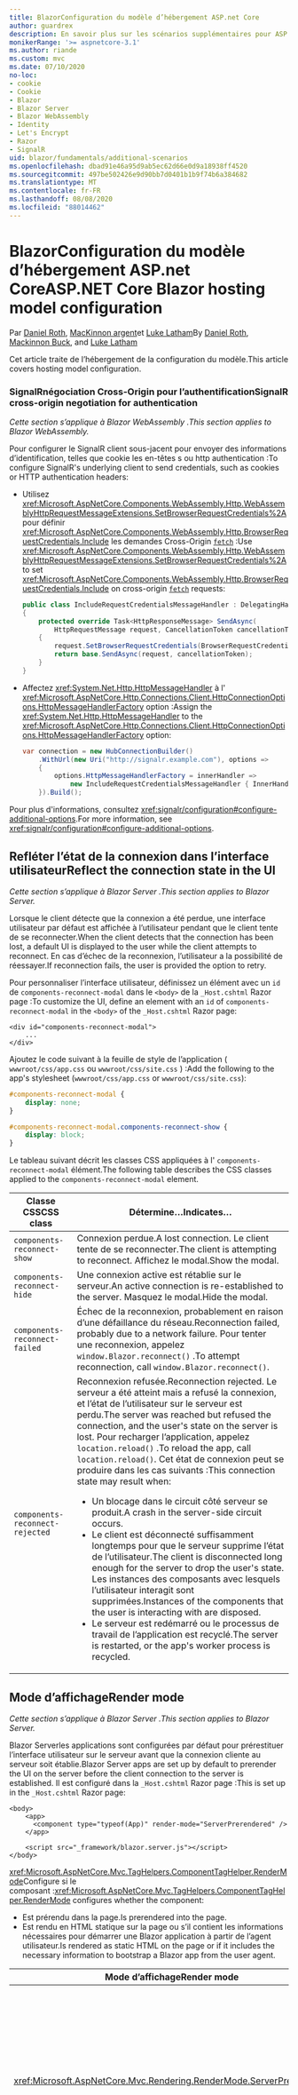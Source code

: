 ```yaml
---
title: BlazorConfiguration du modèle d’hébergement ASP.net Core
author: guardrex
description: En savoir plus sur les scénarios supplémentaires pour ASP.NET Core la Blazor configuration du modèle d’hébergement.
monikerRange: '>= aspnetcore-3.1'
ms.author: riande
ms.custom: mvc
ms.date: 07/10/2020
no-loc:
- cookie
- Cookie
- Blazor
- Blazor Server
- Blazor WebAssembly
- Identity
- Let's Encrypt
- Razor
- SignalR
uid: blazor/fundamentals/additional-scenarios
ms.openlocfilehash: dbad91e46a95d9ab5ec62d66e0d9a18938ff4520
ms.sourcegitcommit: 497be502426e9d90bb7d0401b1b9f74b6a384682
ms.translationtype: MT
ms.contentlocale: fr-FR
ms.lasthandoff: 08/08/2020
ms.locfileid: "88014462"
---
```

# <a name="aspnet-core-no-locblazor-hosting-model-configuration"></a><span data-ttu-id="8004d-103">BlazorConfiguration du modèle d’hébergement ASP.net Core</span><span class="sxs-lookup"><span data-stu-id="8004d-103">ASP.NET Core Blazor hosting model configuration</span></span>

<span data-ttu-id="8004d-104">Par [Daniel Roth](https://github.com/danroth27), [MacKinnon argent](https://github.com/MackinnonBuck)et [Luke Latham](https://github.com/guardrex)</span><span class="sxs-lookup"><span data-stu-id="8004d-104">By [Daniel Roth](https://github.com/danroth27), [Mackinnon Buck](https://github.com/MackinnonBuck), and [Luke Latham](https://github.com/guardrex)</span></span>

<span data-ttu-id="8004d-105">Cet article traite de l’hébergement de la configuration du modèle.</span><span class="sxs-lookup"><span data-stu-id="8004d-105">This article covers hosting model configuration.</span></span>

### <a name="no-locsignalr-cross-origin-negotiation-for-authentication"></a><span data-ttu-id="8004d-106">SignalRnégociation Cross-Origin pour l’authentification</span><span class="sxs-lookup"><span data-stu-id="8004d-106">SignalR cross-origin negotiation for authentication</span></span>

<span data-ttu-id="8004d-107">*Cette section s’applique à Blazor WebAssembly .*</span><span class="sxs-lookup"><span data-stu-id="8004d-107">*This section applies to Blazor WebAssembly.*</span></span>

<span data-ttu-id="8004d-108">Pour configurer le SignalR client sous-jacent pour envoyer des informations d’identification, telles que cookie les en-têtes s ou http authentication :</span><span class="sxs-lookup"><span data-stu-id="8004d-108">To configure SignalR's underlying client to send credentials, such as cookies or HTTP authentication headers:</span></span>

* <span data-ttu-id="8004d-109">Utilisez <xref:Microsoft.AspNetCore.Components.WebAssembly.Http.WebAssemblyHttpRequestMessageExtensions.SetBrowserRequestCredentials%2A> pour définir <xref:Microsoft.AspNetCore.Components.WebAssembly.Http.BrowserRequestCredentials.Include> les demandes Cross-Origin [`fetch`](https://developer.mozilla.org/docs/Web/API/Fetch_API/Using_Fetch) :</span><span class="sxs-lookup"><span data-stu-id="8004d-109">Use <xref:Microsoft.AspNetCore.Components.WebAssembly.Http.WebAssemblyHttpRequestMessageExtensions.SetBrowserRequestCredentials%2A> to set <xref:Microsoft.AspNetCore.Components.WebAssembly.Http.BrowserRequestCredentials.Include> on cross-origin [`fetch`](https://developer.mozilla.org/docs/Web/API/Fetch_API/Using_Fetch) requests:</span></span>

  ```csharp
  public class IncludeRequestCredentialsMessageHandler : DelegatingHandler
  {
      protected override Task<HttpResponseMessage> SendAsync(
          HttpRequestMessage request, CancellationToken cancellationToken)
      {
          request.SetBrowserRequestCredentials(BrowserRequestCredentials.Include);
          return base.SendAsync(request, cancellationToken);
      }
  }
  ```

* <span data-ttu-id="8004d-110">Affectez <xref:System.Net.Http.HttpMessageHandler> à l' <xref:Microsoft.AspNetCore.Http.Connections.Client.HttpConnectionOptions.HttpMessageHandlerFactory> option :</span><span class="sxs-lookup"><span data-stu-id="8004d-110">Assign the <xref:System.Net.Http.HttpMessageHandler> to the <xref:Microsoft.AspNetCore.Http.Connections.Client.HttpConnectionOptions.HttpMessageHandlerFactory> option:</span></span>

  ```csharp
  var connection = new HubConnectionBuilder()
      .WithUrl(new Uri("http://signalr.example.com"), options =>
      {
          options.HttpMessageHandlerFactory = innerHandler => 
              new IncludeRequestCredentialsMessageHandler { InnerHandler = innerHandler };
      }).Build();
  ```

<span data-ttu-id="8004d-111">Pour plus d'informations, consultez <xref:signalr/configuration#configure-additional-options>.</span><span class="sxs-lookup"><span data-stu-id="8004d-111">For more information, see <xref:signalr/configuration#configure-additional-options>.</span></span>

## <a name="reflect-the-connection-state-in-the-ui"></a><span data-ttu-id="8004d-112">Refléter l’état de la connexion dans l’interface utilisateur</span><span class="sxs-lookup"><span data-stu-id="8004d-112">Reflect the connection state in the UI</span></span>

<span data-ttu-id="8004d-113">*Cette section s’applique à Blazor Server .*</span><span class="sxs-lookup"><span data-stu-id="8004d-113">*This section applies to Blazor Server.*</span></span>

<span data-ttu-id="8004d-114">Lorsque le client détecte que la connexion a été perdue, une interface utilisateur par défaut est affichée à l’utilisateur pendant que le client tente de se reconnecter.</span><span class="sxs-lookup"><span data-stu-id="8004d-114">When the client detects that the connection has been lost, a default UI is displayed to the user while the client attempts to reconnect.</span></span> <span data-ttu-id="8004d-115">En cas d’échec de la reconnexion, l’utilisateur a la possibilité de réessayer.</span><span class="sxs-lookup"><span data-stu-id="8004d-115">If reconnection fails, the user is provided the option to retry.</span></span>

<span data-ttu-id="8004d-116">Pour personnaliser l’interface utilisateur, définissez un élément avec un `id` de `components-reconnect-modal` dans le `<body>` de la `_Host.cshtml` Razor page :</span><span class="sxs-lookup"><span data-stu-id="8004d-116">To customize the UI, define an element with an `id` of `components-reconnect-modal` in the `<body>` of the `_Host.cshtml` Razor page:</span></span>

```cshtml
<div id="components-reconnect-modal">
    ...
</div>
```

<span data-ttu-id="8004d-117">Ajoutez le code suivant à la feuille de style de l’application ( `wwwroot/css/app.css` ou `wwwroot/css/site.css` ) :</span><span class="sxs-lookup"><span data-stu-id="8004d-117">Add the following to the app's stylesheet (`wwwroot/css/app.css` or `wwwroot/css/site.css`):</span></span>

```css
#components-reconnect-modal {
    display: none;
}

#components-reconnect-modal.components-reconnect-show {
    display: block;
}
```

<span data-ttu-id="8004d-118">Le tableau suivant décrit les classes CSS appliquées à l' `components-reconnect-modal` élément.</span><span class="sxs-lookup"><span data-stu-id="8004d-118">The following table describes the CSS classes applied to the `components-reconnect-modal` element.</span></span>

| <span data-ttu-id="8004d-119">Classe CSS</span><span class="sxs-lookup"><span data-stu-id="8004d-119">CSS class</span></span>                       | <span data-ttu-id="8004d-120">Détermine&hellip;</span><span class="sxs-lookup"><span data-stu-id="8004d-120">Indicates&hellip;</span></span> |
| ------------------------------- | ----------------- |
| `components-reconnect-show`     | <span data-ttu-id="8004d-121">Connexion perdue.</span><span class="sxs-lookup"><span data-stu-id="8004d-121">A lost connection.</span></span> <span data-ttu-id="8004d-122">Le client tente de se reconnecter.</span><span class="sxs-lookup"><span data-stu-id="8004d-122">The client is attempting to reconnect.</span></span> <span data-ttu-id="8004d-123">Affichez le modal.</span><span class="sxs-lookup"><span data-stu-id="8004d-123">Show the modal.</span></span> |
| `components-reconnect-hide`     | <span data-ttu-id="8004d-124">Une connexion active est rétablie sur le serveur.</span><span class="sxs-lookup"><span data-stu-id="8004d-124">An active connection is re-established to the server.</span></span> <span data-ttu-id="8004d-125">Masquez le modal.</span><span class="sxs-lookup"><span data-stu-id="8004d-125">Hide the modal.</span></span> |
| `components-reconnect-failed`   | <span data-ttu-id="8004d-126">Échec de la reconnexion, probablement en raison d’une défaillance du réseau.</span><span class="sxs-lookup"><span data-stu-id="8004d-126">Reconnection failed, probably due to a network failure.</span></span> <span data-ttu-id="8004d-127">Pour tenter une reconnexion, appelez `window.Blazor.reconnect()` .</span><span class="sxs-lookup"><span data-stu-id="8004d-127">To attempt reconnection, call `window.Blazor.reconnect()`.</span></span> |
| `components-reconnect-rejected` | <span data-ttu-id="8004d-128">Reconnexion refusée.</span><span class="sxs-lookup"><span data-stu-id="8004d-128">Reconnection rejected.</span></span> <span data-ttu-id="8004d-129">Le serveur a été atteint mais a refusé la connexion, et l’état de l’utilisateur sur le serveur est perdu.</span><span class="sxs-lookup"><span data-stu-id="8004d-129">The server was reached but refused the connection, and the user's state on the server is lost.</span></span> <span data-ttu-id="8004d-130">Pour recharger l’application, appelez `location.reload()` .</span><span class="sxs-lookup"><span data-stu-id="8004d-130">To reload the app, call `location.reload()`.</span></span> <span data-ttu-id="8004d-131">Cet état de connexion peut se produire dans les cas suivants :</span><span class="sxs-lookup"><span data-stu-id="8004d-131">This connection state may result when:</span></span><ul><li><span data-ttu-id="8004d-132">Un blocage dans le circuit côté serveur se produit.</span><span class="sxs-lookup"><span data-stu-id="8004d-132">A crash in the server-side circuit occurs.</span></span></li><li><span data-ttu-id="8004d-133">Le client est déconnecté suffisamment longtemps pour que le serveur supprime l’état de l’utilisateur.</span><span class="sxs-lookup"><span data-stu-id="8004d-133">The client is disconnected long enough for the server to drop the user's state.</span></span> <span data-ttu-id="8004d-134">Les instances des composants avec lesquels l’utilisateur interagit sont supprimées.</span><span class="sxs-lookup"><span data-stu-id="8004d-134">Instances of the components that the user is interacting with are disposed.</span></span></li><li><span data-ttu-id="8004d-135">Le serveur est redémarré ou le processus de travail de l’application est recyclé.</span><span class="sxs-lookup"><span data-stu-id="8004d-135">The server is restarted, or the app's worker process is recycled.</span></span></li></ul> |

## <a name="render-mode"></a><span data-ttu-id="8004d-136">Mode d’affichage</span><span class="sxs-lookup"><span data-stu-id="8004d-136">Render mode</span></span>

<span data-ttu-id="8004d-137">*Cette section s’applique à Blazor Server .*</span><span class="sxs-lookup"><span data-stu-id="8004d-137">*This section applies to Blazor Server.*</span></span>

<span data-ttu-id="8004d-138">Blazor Serverles applications sont configurées par défaut pour prérestituer l’interface utilisateur sur le serveur avant que la connexion cliente au serveur soit établie.</span><span class="sxs-lookup"><span data-stu-id="8004d-138">Blazor Server apps are set up by default to prerender the UI on the server before the client connection to the server is established.</span></span> <span data-ttu-id="8004d-139">Il est configuré dans la `_Host.cshtml` Razor page :</span><span class="sxs-lookup"><span data-stu-id="8004d-139">This is set up in the `_Host.cshtml` Razor page:</span></span>

```cshtml
<body>
    <app>
      <component type="typeof(App)" render-mode="ServerPrerendered" />
    </app>

    <script src="_framework/blazor.server.js"></script>
</body>
```

<span data-ttu-id="8004d-140"><xref:Microsoft.AspNetCore.Mvc.TagHelpers.ComponentTagHelper.RenderMode>Configure si le composant :</span><span class="sxs-lookup"><span data-stu-id="8004d-140"><xref:Microsoft.AspNetCore.Mvc.TagHelpers.ComponentTagHelper.RenderMode> configures whether the component:</span></span>

* <span data-ttu-id="8004d-141">Est prérendu dans la page.</span><span class="sxs-lookup"><span data-stu-id="8004d-141">Is prerendered into the page.</span></span>
* <span data-ttu-id="8004d-142">Est rendu en HTML statique sur la page ou s’il contient les informations nécessaires pour démarrer une Blazor application à partir de l’agent utilisateur.</span><span class="sxs-lookup"><span data-stu-id="8004d-142">Is rendered as static HTML on the page or if it includes the necessary information to bootstrap a Blazor app from the user agent.</span></span>

| <span data-ttu-id="8004d-143">Mode d’affichage</span><span class="sxs-lookup"><span data-stu-id="8004d-143">Render mode</span></span> | <span data-ttu-id="8004d-144">Description</span><span class="sxs-lookup"><span data-stu-id="8004d-144">Description</span></span> |
| --- | --- |
| <xref:Microsoft.AspNetCore.Mvc.Rendering.RenderMode.ServerPrerendered> | <span data-ttu-id="8004d-145">Restitue le composant en HTML statique et comprend un marqueur pour une Blazor Server application.</span><span class="sxs-lookup"><span data-stu-id="8004d-145">Renders the component into static HTML and includes a marker for a Blazor Server app.</span></span> <span data-ttu-id="8004d-146">Au démarrage de l’agent utilisateur, ce marqueur est utilisé pour démarrer une Blazor application.</span><span class="sxs-lookup"><span data-stu-id="8004d-146">When the user-agent starts, this marker is used to bootstrap a Blazor app.</span></span> |
| <xref:Microsoft.AspNetCore.Mvc.Rendering.RenderMode.Server> | <span data-ttu-id="8004d-147">Restitue un marqueur pour une Blazor Server application.</span><span class="sxs-lookup"><span data-stu-id="8004d-147">Renders a marker for a Blazor Server app.</span></span> <span data-ttu-id="8004d-148">La sortie du composant n’est pas incluse.</span><span class="sxs-lookup"><span data-stu-id="8004d-148">Output from the component isn't included.</span></span> <span data-ttu-id="8004d-149">Au démarrage de l’agent utilisateur, ce marqueur est utilisé pour démarrer une Blazor application.</span><span class="sxs-lookup"><span data-stu-id="8004d-149">When the user-agent starts, this marker is used to bootstrap a Blazor app.</span></span> |
| <xref:Microsoft.AspNetCore.Mvc.Rendering.RenderMode.Static> | <span data-ttu-id="8004d-150">Génère le rendu du composant en HTML statique.</span><span class="sxs-lookup"><span data-stu-id="8004d-150">Renders the component into static HTML.</span></span> |

<span data-ttu-id="8004d-151">Le rendu des composants serveur à partir d’une page HTML statique n’est pas pris en charge.</span><span class="sxs-lookup"><span data-stu-id="8004d-151">Rendering server components from a static HTML page isn't supported.</span></span>

## <a name="configure-the-no-locsignalr-client-for-no-locblazor-server-apps"></a><span data-ttu-id="8004d-152">Configurer le SignalR client pour les Blazor Server applications</span><span class="sxs-lookup"><span data-stu-id="8004d-152">Configure the SignalR client for Blazor Server apps</span></span>

<span data-ttu-id="8004d-153">*Cette section s’applique à Blazor Server .*</span><span class="sxs-lookup"><span data-stu-id="8004d-153">*This section applies to Blazor Server.*</span></span>

<span data-ttu-id="8004d-154">Configurez le SignalR client utilisé par Blazor Server les applications dans le `Pages/_Host.cshtml` fichier.</span><span class="sxs-lookup"><span data-stu-id="8004d-154">Configure the SignalR client used by Blazor Server apps in the `Pages/_Host.cshtml` file.</span></span> <span data-ttu-id="8004d-155">Placez un script qui appelle `Blazor.start` après le `_framework/blazor.server.js` script et à l’intérieur de la `</body>` balise.</span><span class="sxs-lookup"><span data-stu-id="8004d-155">Place a script that calls `Blazor.start` after the `_framework/blazor.server.js` script and inside the `</body>` tag.</span></span>

### <a name="logging"></a><span data-ttu-id="8004d-156">Journalisation</span><span class="sxs-lookup"><span data-stu-id="8004d-156">Logging</span></span>

<span data-ttu-id="8004d-157">Pour configurer la SignalR journalisation du client :</span><span class="sxs-lookup"><span data-stu-id="8004d-157">To configure SignalR client logging:</span></span>

* <span data-ttu-id="8004d-158">Ajoutez un `autostart="false"` attribut à la `<script>` balise pour le `blazor.server.js` script.</span><span class="sxs-lookup"><span data-stu-id="8004d-158">Add an `autostart="false"` attribute to the `<script>` tag for the `blazor.server.js` script.</span></span>
* <span data-ttu-id="8004d-159">Transmettez un objet de configuration ( `configureSignalR` ) qui appelle `configureLogging` avec le niveau de journalisation sur le générateur client.</span><span class="sxs-lookup"><span data-stu-id="8004d-159">Pass in a configuration object (`configureSignalR`) that calls `configureLogging` with the log level on the client builder.</span></span>

```cshtml
    ...

    <script autostart="false" src="_framework/blazor.server.js"></script>
    <script>
      Blazor.start({
        configureSignalR: function (builder) {
          builder.configureLogging("information");
        }
      });
    </script>
</body>
```

<span data-ttu-id="8004d-160">Dans l’exemple précédent, `information` est équivalent à un niveau de journal de <xref:Microsoft.Extensions.Logging.LogLevel.Information?displayProperty=nameWithType> .</span><span class="sxs-lookup"><span data-stu-id="8004d-160">In the preceding example, `information` is equivalent to a log level of <xref:Microsoft.Extensions.Logging.LogLevel.Information?displayProperty=nameWithType>.</span></span>

### <a name="modify-the-reconnection-handler"></a><span data-ttu-id="8004d-161">Modifier le gestionnaire de reconnexion</span><span class="sxs-lookup"><span data-stu-id="8004d-161">Modify the reconnection handler</span></span>

<span data-ttu-id="8004d-162">Les événements de connexion du circuit du gestionnaire de reconnexion peuvent être modifiés pour les comportements personnalisés, par exemple :</span><span class="sxs-lookup"><span data-stu-id="8004d-162">The reconnection handler's circuit connection events can be modified for custom behaviors, such as:</span></span>

* <span data-ttu-id="8004d-163">Pour avertir l’utilisateur si la connexion est abandonnée.</span><span class="sxs-lookup"><span data-stu-id="8004d-163">To notify the user if the connection is dropped.</span></span>
* <span data-ttu-id="8004d-164">Pour effectuer la journalisation (à partir du client) lorsqu’un circuit est connecté.</span><span class="sxs-lookup"><span data-stu-id="8004d-164">To perform logging (from the client) when a circuit is connected.</span></span>

<span data-ttu-id="8004d-165">Pour modifier les événements de connexion :</span><span class="sxs-lookup"><span data-stu-id="8004d-165">To modify the connection events:</span></span>

* <span data-ttu-id="8004d-166">Ajoutez un `autostart="false"` attribut à la `<script>` balise pour le `blazor.server.js` script.</span><span class="sxs-lookup"><span data-stu-id="8004d-166">Add an `autostart="false"` attribute to the `<script>` tag for the `blazor.server.js` script.</span></span>
* <span data-ttu-id="8004d-167">Enregistrer les rappels pour les modifications de connexion pour les connexions abandonnées ( `onConnectionDown` ) et les connexions établies/rétablies ( `onConnectionUp` ).</span><span class="sxs-lookup"><span data-stu-id="8004d-167">Register callbacks for connection changes for dropped connections (`onConnectionDown`) and established/re-established connections (`onConnectionUp`).</span></span> <span data-ttu-id="8004d-168">**Les deux** `onConnectionDown` et `onConnectionUp` doivent être spécifiés.</span><span class="sxs-lookup"><span data-stu-id="8004d-168">**Both** `onConnectionDown` and `onConnectionUp` must be specified.</span></span>

```cshtml
    ...

    <script autostart="false" src="_framework/blazor.server.js"></script>
    <script>
      Blazor.start({
        reconnectionHandler: {
          onConnectionDown: (options, error) => console.error(error);
          onConnectionUp: () => console.log("Up, up, and away!");
        }
      });
    </script>
</body>
```

### <a name="adjust-the-reconnection-retry-count-and-interval"></a><span data-ttu-id="8004d-169">Ajuster le nombre et l’intervalle de tentatives de reconnexion</span><span class="sxs-lookup"><span data-stu-id="8004d-169">Adjust the reconnection retry count and interval</span></span>

<span data-ttu-id="8004d-170">Pour régler le nombre et l’intervalle de nouvelles tentatives de connexion :</span><span class="sxs-lookup"><span data-stu-id="8004d-170">To adjust the reconnection retry count and interval:</span></span>

* <span data-ttu-id="8004d-171">Ajoutez un `autostart="false"` attribut à la `<script>` balise pour le `blazor.server.js` script.</span><span class="sxs-lookup"><span data-stu-id="8004d-171">Add an `autostart="false"` attribute to the `<script>` tag for the `blazor.server.js` script.</span></span>
* <span data-ttu-id="8004d-172">Définissez le nombre de tentatives ( `maxRetries` ) et la période en millisecondes autorisées pour chaque tentative de nouvelle tentative ( `retryIntervalMilliseconds` ).</span><span class="sxs-lookup"><span data-stu-id="8004d-172">Set the number of retries (`maxRetries`) and period in milliseconds permitted for each retry attempt (`retryIntervalMilliseconds`).</span></span>

```cshtml
    ...

    <script autostart="false" src="_framework/blazor.server.js"></script>
    <script>
      Blazor.start({
        reconnectionOptions: {
          maxRetries: 3,
          retryIntervalMilliseconds: 2000
        }
      });
    </script>
</body>
```

### <a name="hide-or-replace-the-reconnection-display"></a><span data-ttu-id="8004d-173">Masquer ou remplacer l’affichage de reconnexion</span><span class="sxs-lookup"><span data-stu-id="8004d-173">Hide or replace the reconnection display</span></span>

<span data-ttu-id="8004d-174">Pour masquer l’affichage de reconnexion :</span><span class="sxs-lookup"><span data-stu-id="8004d-174">To hide the reconnection display:</span></span>

* <span data-ttu-id="8004d-175">Ajoutez un `autostart="false"` attribut à la `<script>` balise pour le `blazor.server.js` script.</span><span class="sxs-lookup"><span data-stu-id="8004d-175">Add an `autostart="false"` attribute to the `<script>` tag for the `blazor.server.js` script.</span></span>
* <span data-ttu-id="8004d-176">Définissez le gestionnaire de reconnexion `_reconnectionDisplay` sur un objet vide ( `{}` ou `new Object()` ).</span><span class="sxs-lookup"><span data-stu-id="8004d-176">Set the reconnection handler's `_reconnectionDisplay` to an empty object (`{}` or `new Object()`).</span></span>

```cshtml
    ...

    <script autostart="false" src="_framework/blazor.server.js"></script>
    <script>
      window.addEventListener('beforeunload', function () {
        Blazor.defaultReconnectionHandler._reconnectionDisplay = {};
      });
    </script>
</body>
```

<span data-ttu-id="8004d-177">Pour remplacer l’affichage de reconnexion, `_reconnectionDisplay` dans l’exemple précédent, définissez l’élément pour l’affichage :</span><span class="sxs-lookup"><span data-stu-id="8004d-177">To replace the reconnection display, set `_reconnectionDisplay` in the preceding example to the element for display:</span></span>

```javascript
Blazor.defaultReconnectionHandler._reconnectionDisplay = 
  document.getElementById("{ELEMENT ID}");
```

<span data-ttu-id="8004d-178">L’espace réservé `{ELEMENT ID}` est l’ID de l’élément HTML à afficher.</span><span class="sxs-lookup"><span data-stu-id="8004d-178">The placeholder `{ELEMENT ID}` is the ID of the HTML element to display.</span></span>

## <a name="influence-html-head-tag-elements"></a><span data-ttu-id="8004d-179">Influencer les `<head>` éléments de balise HTML</span><span class="sxs-lookup"><span data-stu-id="8004d-179">Influence HTML `<head>` tag elements</span></span>

<span data-ttu-id="8004d-180">*Cette section s’applique à la prochaine version de ASP.NET Core 5,0 de Blazor WebAssembly et Blazor Server .*</span><span class="sxs-lookup"><span data-stu-id="8004d-180">*This section applies to the upcoming ASP.NET Core 5.0 release of Blazor WebAssembly and Blazor Server.*</span></span>

<span data-ttu-id="8004d-181">Lors du rendu, `Title` les `Link` composants, et `Meta` ajoutent ou mettent à jour des données dans les `<head>` éléments de balise HTML :</span><span class="sxs-lookup"><span data-stu-id="8004d-181">When rendered, the `Title`, `Link`, and `Meta` components add or update data in the HTML `<head>` tag elements:</span></span>

```razor
@using Microsoft.AspNetCore.Components.Web.Extensions.Head

<Title Value="{TITLE}" />
<Link href="{URL}" rel="stylesheet" />
<Meta content="{DESCRIPTION}" name="description" />
```

<span data-ttu-id="8004d-182">Dans l’exemple précédent, les espaces réservés pour `{TITLE}` , `{URL}` et `{DESCRIPTION}` sont des valeurs de chaîne, des Razor variables ou des Razor expressions.</span><span class="sxs-lookup"><span data-stu-id="8004d-182">In the preceding example, placeholders for `{TITLE}`, `{URL}`, and `{DESCRIPTION}` are string values, Razor variables, or Razor expressions.</span></span>

<span data-ttu-id="8004d-183">Les caractéristiques suivantes s’appliquent :</span><span class="sxs-lookup"><span data-stu-id="8004d-183">The following characteristics apply:</span></span>

* <span data-ttu-id="8004d-184">Le prérendu côté serveur est pris en charge.</span><span class="sxs-lookup"><span data-stu-id="8004d-184">Server-side prerendering is supported.</span></span>
* <span data-ttu-id="8004d-185">Le `Value` paramètre est le seul paramètre valide pour le `Title` composant.</span><span class="sxs-lookup"><span data-stu-id="8004d-185">The `Value` parameter is the only valid parameter for the `Title` component.</span></span>
* <span data-ttu-id="8004d-186">Les attributs HTML fournis aux `Meta` `Link` composants et sont capturés dans des [attributs supplémentaires](xref:blazor/components/index#attribute-splatting-and-arbitrary-parameters) et passés à la balise HTML rendue.</span><span class="sxs-lookup"><span data-stu-id="8004d-186">HTML attributes provided to the `Meta` and `Link` components are captured in [additional attributes](xref:blazor/components/index#attribute-splatting-and-arbitrary-parameters) and passed through to the rendered HTML tag.</span></span>
* <span data-ttu-id="8004d-187">Pour plusieurs `Title` composants, le titre de la page reflète le `Value` du dernier `Title` composant restitué.</span><span class="sxs-lookup"><span data-stu-id="8004d-187">For multiple `Title` components, the title of the page reflects the `Value` of the last `Title` component rendered.</span></span>
* <span data-ttu-id="8004d-188">Si plusieurs `Meta` `Link` composants ou sont inclus avec des attributs identiques, une seule balise HTML est restituée pour chaque `Meta` `Link` composant ou.</span><span class="sxs-lookup"><span data-stu-id="8004d-188">If multiple `Meta` or `Link` components are included with identical attributes, there's exactly one HTML tag rendered per `Meta` or `Link` component.</span></span> <span data-ttu-id="8004d-189">Deux `Meta` `Link` composants ou ne peuvent pas faire référence à la même balise HTML rendue.</span><span class="sxs-lookup"><span data-stu-id="8004d-189">Two `Meta` or `Link` components can't refer to the same rendered HTML tag.</span></span>
* <span data-ttu-id="8004d-190">Les modifications apportées aux paramètres des `Meta` composants ou existants `Link` sont reflétées dans leurs balises HTML rendues.</span><span class="sxs-lookup"><span data-stu-id="8004d-190">Changes to the parameters of existing `Meta` or `Link` components are reflected in their rendered HTML tags.</span></span>
* <span data-ttu-id="8004d-191">Lorsque les `Link` `Meta` composants ou ne sont plus restitués et donc supprimés par l’infrastructure, leurs balises HTML rendues sont supprimées.</span><span class="sxs-lookup"><span data-stu-id="8004d-191">When the `Link` or `Meta` components are no longer rendered and thus disposed by the framework, their rendered HTML tags are removed.</span></span>

<span data-ttu-id="8004d-192">Quand l’un des composants de l’infrastructure est utilisé dans un composant enfant, la balise HTML rendue influence tout autre composant enfant du composant parent, à condition que le composant enfant contenant le composant d’infrastructure soit rendu.</span><span class="sxs-lookup"><span data-stu-id="8004d-192">When one of the framework components is used in a child component, the rendered HTML tag influences any other child component of the parent component as long as the child component containing the framework component is rendered.</span></span> <span data-ttu-id="8004d-193">La distinction entre l’utilisation de l’un de ces composants d’infrastructure dans un composant enfant et la mise en place d’une balise HTML dans `wwwroot/index.html` ou `Pages/_Host.cshtml` est que la balise HTML rendue d’un composant d’infrastructure :</span><span class="sxs-lookup"><span data-stu-id="8004d-193">The distinction between using the one of these framework components in a child component and placing a an HTML tag in `wwwroot/index.html` or `Pages/_Host.cshtml` is that a framework component's rendered HTML tag:</span></span>

* <span data-ttu-id="8004d-194">Peut être modifié par l’état de l’application.</span><span class="sxs-lookup"><span data-stu-id="8004d-194">Can be modified by application state.</span></span> <span data-ttu-id="8004d-195">Une balise HTML codée en dur ne peut pas être modifiée par l’état de l’application.</span><span class="sxs-lookup"><span data-stu-id="8004d-195">A hard-coded HTML tag can't be modified by application state.</span></span>
* <span data-ttu-id="8004d-196">Est supprimé du code HTML `<head>` lorsque le composant parent n’est plus rendu.</span><span class="sxs-lookup"><span data-stu-id="8004d-196">Is removed from the HTML `<head>` when the parent component is no longer rendered.</span></span>

## <a name="additional-resources"></a><span data-ttu-id="8004d-197">Ressources supplémentaires</span><span class="sxs-lookup"><span data-stu-id="8004d-197">Additional resources</span></span>

* <xref:fundamentals/logging/index>
